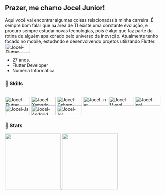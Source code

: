 
## Prazer, me chamo Jocel Junior!

Aqui você vai encontrar algumas coisas relacionadas à minha carreira.
É sempre bom falar que na área de TI existe uma constante evolução, e procuro sempre estudar novas tecnologias, pois é algo que faz parte da rotina de alguém apaixonado pelo universo da inovação. Atualmente tenho focado no mobile, estudando e desenvolvendo projetos utilizando Flutter.
<img align="center" alt="Jocel-Flutter" height="30" width="80" src="https://img.shields.io/badge/Flutter-02569B?style=for-the-badge&logo=flutter&logoColor=white">

 - 27 anos.
 - Flutter Developer
 - Numeria Informática
 

 ### 🔭 Skills
 <div style="display: inline_block"><br>
  <img align="center" alt="Jocel-Flutter" height="30" width="80" src="https://cdn.jsdelivr.net/gh/devicons/devicon/icons/coffeescript/coffeescript-original.svg">
  <img align="center" alt="Jocel-Xamarin" height="30" width="80" src="https://img.shields.io/badge/Xamarin-3498DB?style=for-the-badge&logo=xamarin&logoColor=white">
  <img align="center" alt="Jocel-Csharp" height="30" width="80" src="https://img.shields.io/badge/C%23-239120?style=for-the-badge&logo=c-sharp&logoColor=white">
  <img align="center" alt="Jocel-.net" height="30" width="80" src="https://img.shields.io/badge/.NET-5C2D91?style=for-the-badge&logo=.net&logoColor=white">
  <img align="center" alt="Jocel-Mysql" height="30" width="80" src="https://img.shields.io/badge/MySQL-00000F?style=for-the-badge&logo=mysql&logoColor=white">
  <img align="center" alt="Jocel-sql" height="30" width="80" src="https://img.shields.io/badge/SQLite-07405E?style=for-the-badge&logo=sqlite&logoColor=white">
  <img align="center" alt="Jocel-Js" height="30" width="80" src="https://img.shields.io/badge/JavaScript-F7DF1E?style=for-the-badge&logo=javascript&logoColor=black">
  <img align="center" alt="Jocel-Android" height="30" width="80" src="https://img.shields.io/badge/Android-3DDC84?style=for-the-badge&logo=android&logoColor=white">
  <img align="center" alt="Jocel-Ios" height="30" width="80" src="https://img.shields.io/badge/iOS-000000?style=for-the-badge&logo=ios&logoColor=white">
</div>

 ### 👯 Stats
 <div>
  <a href="https://github.com/joceljunior">
  <img height="180em" src="https://github-readme-stats.vercel.app/api?username=joceljunior&show_icons=true&theme=dark&include_all_commits=true&count_private=true"/>
  <img height="180em" src="https://github-readme-stats.vercel.app/api/top-langs/?username=joceljunior&layout=compact&langs_count=7&theme=dark"/>
</div>
